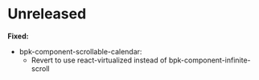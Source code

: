 # Unreleased

**Fixed:**
   
 - bpk-component-scrollable-calendar:
   - Revert to use react-virtualized instead of bpk-component-infinite-scroll

